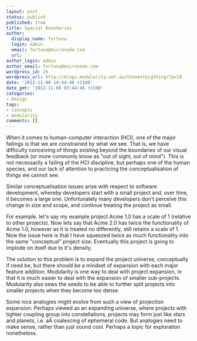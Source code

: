 ```yaml
---
layout: post
status: publish
published: true
title: Spacial Boundaries
author:
  display_name: fortuna
  login: admin
  email: fortuna@micronode.com
  url: ''
author_login: admin
author_email: fortuna@micronode.com
wordpress_id: 20
wordpress_url: http://blogs.modularity.net.au/thenextbigthing/?p=18
date: '2012-11-08 14:44:46 +1100'
date_gmt: '2012-11-08 03:44:46 +1100'
categories:
- Design
tags:
- concepts
- modularity
comments: []
---
```


When it comes to human-computer interaction (HCI), one of the major failings is that we are constrained by what we see. That is, we have difficulty conceiving of things existing beyond the boundaries of our visual feedback (or more commonly know as "out of sight, out of mind"). This is not necessarily a failing of the HCI discipline, but perhaps one of the human species, and our lack of attention to practicing the conceptualisation of things we cannot see.

Similar conceptualisation issues arise with respect to software development, whereby developers start with a small project and, over time, it becomes a large one. Unfortunately many developers don't perceive this change in size and scope, and continue treating the project as small.

For example. let's say my example project Acme 1.0 has a scale of 1 (relative to other projects). Now lets say that Acme 2.0 has twice the functionality of Acme 1.0, however as it is treated no differently, still retains a scale of 1. Now the issue here is that I have squeezed twice as much functionality into the same "conceptual" project size. Eventually this project is going to implode on itself due to it's density.

The solution to this problem is to expand the project universe, conceptually if need be, but there should be a mindset of expansion with each major feature addition. Modularity is one way to deal with project expansion, in that it is much easier to deal with the expansion of smaller sub-projects. Modularity also sews the seeds to be able to further split projects into smaller projects when they become too dense.

Some nice analogies might evolve from such a view of projection expansion. Perhaps viewed as an expanding universe, where projects with tighter coupling group into constellations, projects may form just like stars and planets, i.e. a&Acirc;&nbsp;coalescing of ephemeral code. But analogies need to make sense, rather than just sound cool. Perhaps a topic for exploration nonetheless.
